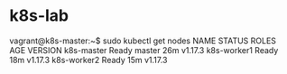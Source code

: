 # k8s-lab
vagrant@k8s-master:~$ sudo kubectl get nodes
NAME          STATUS   ROLES    AGE   VERSION
k8s-master    Ready    master   26m   v1.17.3
k8s-worker1   Ready    <none>   18m   v1.17.3
k8s-worker2   Ready    <none>   15m   v1.17.3

